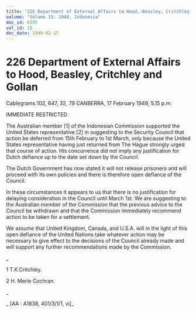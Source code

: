 ```yaml
---
title: "226 Department of External Affairs to Hood, Beasley, Critchley and Gollan"
volume: "Volume 15: 1949, Indonesia"
doc_id: 6395
vol_id: 15
doc_date: 1949-02-17
---
```


# 226 Department of External Affairs to Hood, Beasley, Critchley and Gollan

Cablegrams 102, 647, 32, 79 CANBERRA, 17 February 1949, 5.15 p.m.

IMMEDIATE RESTRICTED

The Australian member [1] of the Indonesian Commission supported the United States representative [2] in suggesting to the Security Council that action be deferred from 15th February to 1st March, only because the United States representative having just returned from The Hague strongly urged that course of action. His concurrence did not imply any justification for Dutch defiance up to the date set down by the Council.

The Dutch Government has now stated it will not release prisoners and will proceed with its own policies and there is therefore open defiance of the Council.

In these circumstances it appears to us that there is no justification for delaying consideration in the Council until March 1st. We are suggesting to the Australian member of the Commission that the previous advice to the Council be withdrawn and that the Commission immediately recommend action to be taken for a settlement.

We assume that United Kingdom, Canada, and U.S.A. will in the light of this open defiance of the United Nations take whatever action may be necessary to give effect to the decisions of the Council already made and will support any further recommendations made by the Commission.

_

1 T.K.Critchley.

2 H. Merle Cochran.

_

_ [AA : A1838, 401/3/1/1, vi]_
